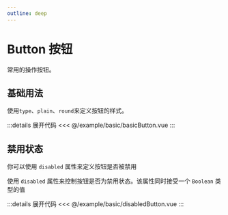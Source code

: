 ```yaml
---
outline: deep
---
```


# Button 按钮

常用的操作按钮。

## 基础用法

使用`type`、`plain`、`round`来定义按钮的样式。

<script lang="ts" setup>
import basicButton from '@/example/basic/basicButton.vue'
import disabledButton from '@/example/basic/disabledButton.vue'
</script>

<ClientOnly>
  <basicButton />
</ClientOnly>

:::details 展开代码
<<< @/example/basic/basicButton.vue
:::

## 禁用状态

你可以使用 `disabled` 属性来定义按钮是否被禁用

使用 `disabled` 属性来控制按钮是否为禁用状态。该属性同时接受一个 `Boolean` 类型的值

<ClientOnly>
  <disabledButton />
</ClientOnly>

:::details 展开代码
<<< @/example/basic/disabledButton.vue
:::
